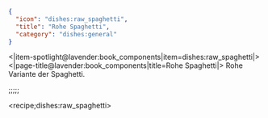 ```json
{
  "icon": "dishes:raw_spaghetti",
  "title": "Rohe Spaghetti",
  "category": "dishes:general"
}
```

<|item-spotlight@lavender:book_components|item=dishes:raw_spaghetti|>
<|page-title@lavender:book_components|title=Rohe Spaghetti|>
Rohe Variante der Spaghetti.

;;;;;

<recipe;dishes:raw_spaghetti>

